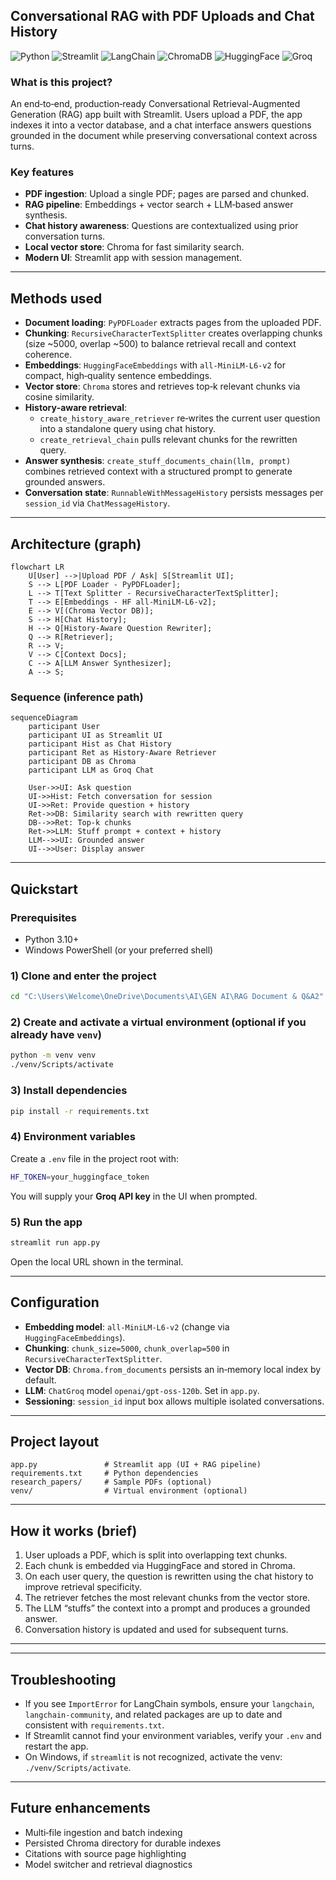 ## Conversational RAG with PDF Uploads and Chat History

![Python](https://img.shields.io/badge/Python-3.10+-3776AB?logo=python&logoColor=white)
![Streamlit](https://img.shields.io/badge/Streamlit-1.x-FF4B4B?logo=streamlit&logoColor=white)
![LangChain](https://img.shields.io/badge/LangChain-0.2+-0A0A0A)
![ChromaDB](https://img.shields.io/badge/Chroma-Vector%20Store-5B9BD5)
![HuggingFace](https://img.shields.io/badge/Embeddings-HF%20all--MiniLM--L6--v2-FCC72C?logo=huggingface&logoColor=black)
![Groq](https://img.shields.io/badge/LLM-Groq%20Chat-00A98F)

### What is this project?
An end‑to‑end, production‑ready Conversational Retrieval-Augmented Generation (RAG) app built with Streamlit. Users upload a PDF, the app indexes it into a vector database, and a chat interface answers questions grounded in the document while preserving conversational context across turns.

### Key features
- **PDF ingestion**: Upload a single PDF; pages are parsed and chunked.
- **RAG pipeline**: Embeddings + vector search + LLM‑based answer synthesis.
- **Chat history awareness**: Questions are contextualized using prior conversation turns.
- **Local vector store**: Chroma for fast similarity search.
- **Modern UI**: Streamlit app with session management.

---

## Methods used

- **Document loading**: `PyPDFLoader` extracts pages from the uploaded PDF.
- **Chunking**: `RecursiveCharacterTextSplitter` creates overlapping chunks (size ~5000, overlap ~500) to balance retrieval recall and context coherence.
- **Embeddings**: `HuggingFaceEmbeddings` with `all-MiniLM-L6-v2` for compact, high‑quality sentence embeddings.
- **Vector store**: `Chroma` stores and retrieves top‑k relevant chunks via cosine similarity.
- **History‑aware retrieval**:
  - `create_history_aware_retriever` re‑writes the current user question into a standalone query using chat history.
  - `create_retrieval_chain` pulls relevant chunks for the rewritten query.
- **Answer synthesis**: `create_stuff_documents_chain(llm, prompt)` combines retrieved context with a structured prompt to generate grounded answers.
- **Conversation state**: `RunnableWithMessageHistory` persists messages per `session_id` via `ChatMessageHistory`.

---

## Architecture (graph)

```mermaid
flowchart LR
    U[User] -->|Upload PDF / Ask| S[Streamlit UI];
    S --> L[PDF Loader - PyPDFLoader];
    L --> T[Text Splitter - RecursiveCharacterTextSplitter];
    T --> E[Embeddings - HF all-MiniLM-L6-v2];
    E --> V[(Chroma Vector DB)];
    S --> H[Chat History];
    H --> Q[History-Aware Question Rewriter];
    Q --> R[Retriever];
    R --> V;
    V --> C[Context Docs];
    C --> A[LLM Answer Synthesizer];
    A --> S;
```

### Sequence (inference path)
```mermaid
sequenceDiagram
    participant User
    participant UI as Streamlit UI
    participant Hist as Chat History
    participant Ret as History-Aware Retriever
    participant DB as Chroma
    participant LLM as Groq Chat

    User->>UI: Ask question
    UI->>Hist: Fetch conversation for session
    UI->>Ret: Provide question + history
    Ret->>DB: Similarity search with rewritten query
    DB-->>Ret: Top-k chunks
    Ret->>LLM: Stuff prompt + context + history
    LLM-->>UI: Grounded answer
    UI-->>User: Display answer
```

---

## Quickstart

### Prerequisites
- Python 3.10+
- Windows PowerShell (or your preferred shell)

### 1) Clone and enter the project
```bash
cd "C:\Users\Welcome\OneDrive\Documents\AI\GEN AI\RAG Document & Q&A2"
```

### 2) Create and activate a virtual environment (optional if you already have `venv`)
```bash
python -m venv venv
./venv/Scripts/activate
```

### 3) Install dependencies
```bash
pip install -r requirements.txt
```

### 4) Environment variables
Create a `.env` file in the project root with:
```bash
HF_TOKEN=your_huggingface_token
```
You will supply your **Groq API key** in the UI when prompted.

### 5) Run the app
```bash
streamlit run app.py
```
Open the local URL shown in the terminal.

---

## Configuration
- **Embedding model**: `all-MiniLM-L6-v2` (change via `HuggingFaceEmbeddings`).
- **Chunking**: `chunk_size=5000`, `chunk_overlap=500` in `RecursiveCharacterTextSplitter`.
- **Vector DB**: `Chroma.from_documents` persists an in‑memory local index by default.
- **LLM**: `ChatGroq` model `openai/gpt-oss-120b`. Set in `app.py`.
- **Sessioning**: `session_id` input box allows multiple isolated conversations.

---

## Project layout
```text
app.py               # Streamlit app (UI + RAG pipeline)
requirements.txt     # Python dependencies
research_papers/     # Sample PDFs (optional)
venv/                # Virtual environment (optional)
```

---

## How it works (brief)
1. User uploads a PDF, which is split into overlapping text chunks.
2. Each chunk is embedded via HuggingFace and stored in Chroma.
3. On each user query, the question is rewritten using the chat history to improve retrieval specificity.
4. The retriever fetches the most relevant chunks from the vector store.
5. The LLM “stuffs” the context into a prompt and produces a grounded answer.
6. Conversation history is updated and used for subsequent turns.

---

---

## Troubleshooting
- If you see `ImportError` for LangChain symbols, ensure your `langchain`, `langchain-community`, and related packages are up to date and consistent with `requirements.txt`.
- If Streamlit cannot find your environment variables, verify your `.env` and restart the app.
- On Windows, if `streamlit` is not recognized, activate the venv: `./venv/Scripts/activate`.

---

## Future enhancements
- Multi‑file ingestion and batch indexing
- Persisted Chroma directory for durable indexes
- Citations with source page highlighting
- Model switcher and retrieval diagnostics


